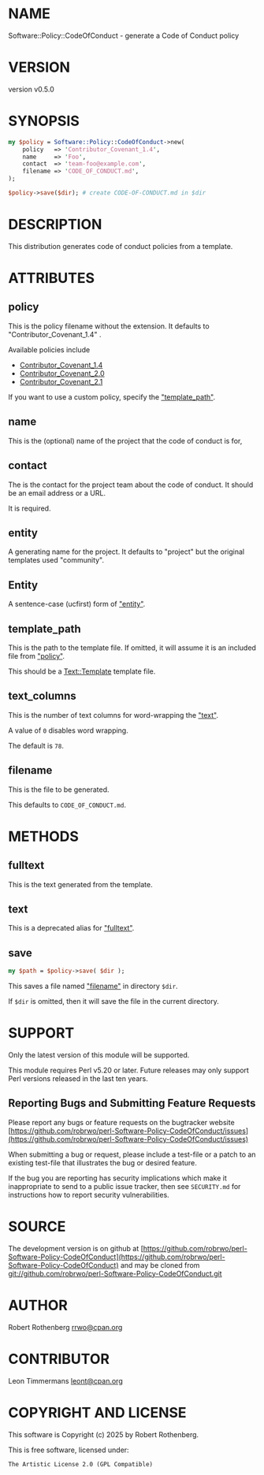 # NAME

Software::Policy::CodeOfConduct - generate a Code of Conduct policy

# VERSION

version v0.5.0

# SYNOPSIS

```perl
my $policy = Software::Policy::CodeOfConduct->new(
    policy   => 'Contributor_Covenant_1.4',
    name     => 'Foo',
    contact  => 'team-foo@example.com',
    filename => 'CODE_OF_CONDUCT.md',
);

$policy->save($dir); # create CODE-OF-CONDUCT.md in $dir
```

# DESCRIPTION

This distribution generates code of conduct policies from a template.

# ATTRIBUTES

## policy

This is the policy filename without the extension. It defaults to "Contributor\_Covenant\_1.4"
.

Available policies include

- [Contributor\_Covenant\_1.4](https://www.contributor-covenant.org/version/1/4/code-of-conduct.html)
- [Contributor\_Covenant\_2.0](https://www.contributor-covenant.org/version/2/0/code-of-conduct.html)
- [Contributor\_Covenant\_2.1](https://www.contributor-covenant.org/version/2/1/code-of-conduct.html)

If you want to use a custom policy, specify the ["template\_path"](#template_path).

## name

This is the (optional) name of the project that the code of conduct is for,

## contact

The is the contact for the project team about the code of conduct. It should be an email address or a URL.

It is required.

## entity

A generating name for the project. It defaults to "project" but the original templates used "community".

## Entity

A sentence-case (ucfirst) form of ["entity"](#entity).

## template\_path

This is the path to the template file. If omitted, it will assume it is an included file from ["policy"](#policy).

This should be a [Text::Template](https://metacpan.org/pod/Text%3A%3ATemplate) template file.

## text\_columns

This is the number of text columns for word-wrapping the ["text"](#text).

A value of `0` disables word wrapping.

The default is `78`.

## filename

This is the file to be generated.

This defaults to `CODE_OF_CONDUCT.md`.

# METHODS

## fulltext

This is the text generated from the template.

## text

This is a deprecated alias for ["fulltext"](#fulltext).

## save

```perl
my $path = $policy->save( $dir );
```

This saves a file named ["filename"](#filename) in directory `$dir`.

If `$dir` is omitted, then it will save the file in the current directory.

# SUPPORT

Only the latest version of this module will be supported.

This module requires Perl v5.20 or later.  Future releases may only support Perl versions released in the last ten
years.

## Reporting Bugs and Submitting Feature Requests

Please report any bugs or feature requests on the bugtracker website
[https://github.com/robrwo/perl-Software-Policy-CodeOfConduct/issues](https://github.com/robrwo/perl-Software-Policy-CodeOfConduct/issues)

When submitting a bug or request, please include a test-file or a
patch to an existing test-file that illustrates the bug or desired
feature.

If the bug you are reporting has security implications which make it inappropriate to send to a public issue tracker,
then see `SECURITY.md` for instructions how to report security vulnerabilities.

# SOURCE

The development version is on github at [https://github.com/robrwo/perl-Software-Policy-CodeOfConduct](https://github.com/robrwo/perl-Software-Policy-CodeOfConduct)
and may be cloned from [git://github.com/robrwo/perl-Software-Policy-CodeOfConduct.git](git://github.com/robrwo/perl-Software-Policy-CodeOfConduct.git)

# AUTHOR

Robert Rothenberg <rrwo@cpan.org>

# CONTRIBUTOR

Leon Timmermans <leont@cpan.org>

# COPYRIGHT AND LICENSE

This software is Copyright (c) 2025 by Robert Rothenberg.

This is free software, licensed under:

```
The Artistic License 2.0 (GPL Compatible)
```
